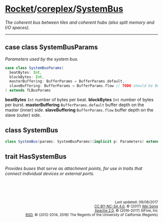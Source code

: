 [Rocket](../Readme.md)/[coreplex](../coreplex.md)/[SystemBus](https://github.com/freechipsproject/rocket-chip/blob/master/src/main/scala/coreplex/SystemBus.scala)
========================
*The coherent bus between tiles and coherent hubs (also split memory and I/O spaces).*

**********************

## case class SystemBusParams
*Parameters used by the system bus.*

~~~scala
case class SystemBusParams(
  beatBytes: Int,
  blockBytes: Int,
  masterBuffering: BufferParams = BufferParams.default,
  slaveBuffering: BufferParams = BufferParams.flow // TODO should be BufferParams.none on BCE
) extends TLBusParams
~~~

**beatBytes** `Int` number of bytes per beat.
**blockBytes** `Int` number of bytes per burst.
**masterBuffering** `BufferParams.default` buffer depth on the master (inner) side.
**slaveBuffering** `BufferParams.flow` buffer depth on the slave (outer) side.

## class SystemBus

~~~scala
class SystemBus(params: SystemBusParams)(implicit p: Parameters) extends TLBusWrapper(params)
~~~

## trait HasSystemBus
*Provides buses that serve as attachment points, for use in traits that connect individual devices or external ports.*


<br><br><br><p align="right">
<sub>
Last updated: 09/08/2017<br>
[CC BY-NC-SA 4.0](https://creativecommons.org/licenses/by-nc-sa/4.0/), &copy; (2017) [Wei Song](mailto:wsong83@gmail.com)<br>
[Apache 2.0](https://github.com/freechipsproject/rocket-chip/blob/master/LICENSE.SiFive), &copy; (2016-2017) SiFive, Inc<br>
[BSD](https://github.com/freechipsproject/rocket-chip/blob/master/LICENSE.Berkeley), &copy; (2012-2014, 2016) The Regents of the University of California (Regents)
</sub>
</p>
